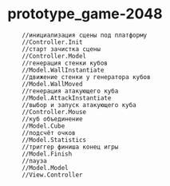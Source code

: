 # prototype_game-2048

        //инициализация сцены под платформу
        //Controller.Init
		//старт зачистка сцены
		//Controller.Model
		//генерация стенки кубов
		//Model.WallInstantiate
		//движение стенки у генератора кубов
		//Model.WallMoved
		//генерация атакующего куба
		//Model.AttackInstantiate
		//выбор и запуск атакующего куба
		//Controller.Mouse
		//куб объединение
		//Model.Cube
		//подсчёт очков
		//Model.Statistics
		//триггер финиша конец игры
		//Model.Finish
		//пауза
		//Model.Model
		//View.Controller